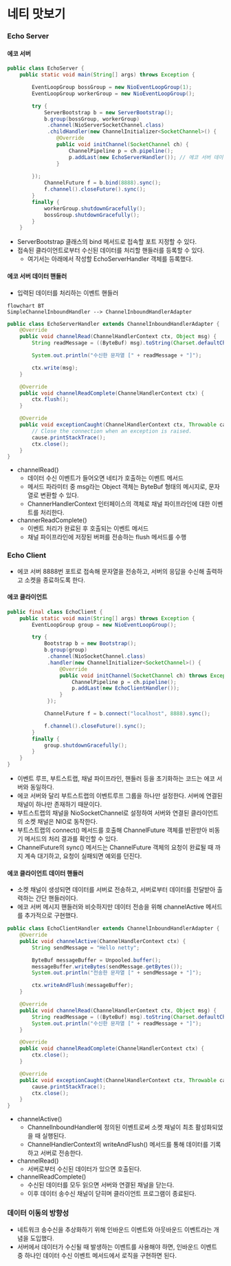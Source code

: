 # 네티 맛보기

### Echo Server

#### 에코 서버

```java
public class EchoServer {
    public static void main(String[] args) throws Exception {

        EventLoopGroup bossGroup = new NioEventLoopGroup(1);
        EventLoopGroup workerGroup = new NioEventLoopGroup();

        try {
            ServerBootstrap b = new ServerBootstrap();
            b.group(bossGroup, workerGroup)
             .channel(NioServerSocketChannel.class)
             .childHandler(new ChannelInitializer<SocketChannel>() {
                @Override
                public void initChannel(SocketChannel ch) {
                    ChannelPipeline p = ch.pipeline();
                    p.addLast(new EchoServerHandler()); // 에코 서버 데이터 핸들러 등록
                }
						
        });
            ChannelFuture f = b.bind(8888).sync();
            f.channel().closeFuture().sync();
        }
        finally {
            workerGroup.shutdownGracefully();
            bossGroup.shutdownGracefully();
        }
    }
```

* ServerBootstrap 클래스의 bind 메서드로 접속할 포트 지정할 수 있다.
* 접속된 클라이언트로부터 수신된 데이터를 처리할 핸들러를 등록할 수 있다.
  * 여기서는 아래에서 작성할 EchoServerHandler 객체를 등록했다.

#### 에코 서버 데이터 핸들러

* 입력된 데이터를 처리하는 이벤트 핸들러

```mermaid
flowchart BT
SimpleChannelInboundHandler --> ChannelInboundHandlerAdapter
```

```java
public class EchoServerHandler extends ChannelInboundHandlerAdapter {
    @Override
    public void channelRead(ChannelHandlerContext ctx, Object msg) {
        String readMessage = ((ByteBuf) msg).toString(Charset.defaultCharset());

        System.out.println("수신한 문자열 [" + readMessage + "]");

        ctx.write(msg);
    }

    @Override
    public void channelReadComplete(ChannelHandlerContext ctx) {
        ctx.flush();
    }

    @Override
    public void exceptionCaught(ChannelHandlerContext ctx, Throwable cause) {
        // Close the connection when an exception is raised.
        cause.printStackTrace();
        ctx.close();
    }
}
```

* channelRead()
  * 데이터 수신 이벤트가 들어오면 네티가 호출하는 이벤트 메서드
  * 메서드 파라미터 중 msg라는 Object 객체는 ByteBuf 형태의 메시지로, 문자열로 변환할 수 있다.
  * ChannerHandlerContext 인터페이스의 객체로 채널 파이프라인에 대한 이벤트를 처리한다.
* channerReadComplete()
  * 이벤트 처리가 완료된 후 호출되는 이벤트 메서드
  * 채널 파이프라인에 저장된 버퍼를 전송하는 flush 메서드를 수행

### Echo Client

* 에코 서버 8888번 포트로 접속해 문자열을 전송하고, 서버의 응답을 수신해 출력하고 소켓을 종료하도록 한다.

#### 에코 클라이언트

```java
public final class EchoClient {
    public static void main(String[] args) throws Exception {
        EventLoopGroup group = new NioEventLoopGroup();

        try {
            Bootstrap b = new Bootstrap();
            b.group(group)
             .channel(NioSocketChannel.class)
             .handler(new ChannelInitializer<SocketChannel>() {
                 @Override
                 public void initChannel(SocketChannel ch) throws Exception {
                     ChannelPipeline p = ch.pipeline();
                     p.addLast(new EchoClientHandler());
                 }
             });

            ChannelFuture f = b.connect("localhost", 8888).sync();

            f.channel().closeFuture().sync();
        }
        finally {
            group.shutdownGracefully();
        }
    }
}
```

* 이벤트 루프, 부트스트랩, 채널 파이프라인, 핸들러 등을 초기화하는 코드는 에코 서버와 동일하다.
* 에코 서버와 달리 부트스트랩의 이벤트루프 그룹을 하나만 설정한다. 서버에 연결된 채널이 하나만 존재하기 때문이다.
* 부트스트랩의 채널을 NioSocketChannel로 설정하여 서버와 연결된 클라이언트의 소켓 채널은 NIO로 동작한다.
* 부트스트랩의 connect() 메서드를 호출해 ChannelFuture 객체를 반환받아 비동기 메서드의 처리 결과를 확인할 수 있다.
* ChannelFuture의 sync() 메서드는 ChannelFuture 객체의 요청이 완료될 때 까지 계속 대기하고, 요청이 실패되면 예외를 던진다.

#### 에코 클라이언트 데이터 핸들러

* 소켓 채널이 생성되면 데이터를 서버로 전송하고, 서버로부터 데이터를 전달받아 출력하는 간단 핸들러이다.
* 에코 서버 메시지 핸들러와 비슷하지만 데이터 전송을 위해 channelActive 메서드를 추가적으로 구현했다.

```java
public class EchoClientHandler extends ChannelInboundHandlerAdapter {
    @Override
    public void channelActive(ChannelHandlerContext ctx) {
        String sendMessage = "Hello netty";

        ByteBuf messageBuffer = Unpooled.buffer();
        messageBuffer.writeBytes(sendMessage.getBytes());
        System.out.println("전송한 문자열 [" + sendMessage + "]");

        ctx.writeAndFlush(messageBuffer);
    }

    @Override
    public void channelRead(ChannelHandlerContext ctx, Object msg) {
        String readMessage = ((ByteBuf) msg).toString(Charset.defaultCharset());
        System.out.println("수신한 문자열 [" + readMessage + "]");
    }

    @Override
    public void channelReadComplete(ChannelHandlerContext ctx) {
        ctx.close();
    }

    @Override
    public void exceptionCaught(ChannelHandlerContext ctx, Throwable cause) {
        cause.printStackTrace();
        ctx.close();
    }
}
```

* channelActive()
  * ChannelInboundHandler에 정의된 이벤트로써 소켓 채널이 최초 활성화되었을 때 실행된다.
  * ChannelHandlerContext의 writeAndFlush() 메서드를 통해 데이터를 기록하고 서버로 전송한다.
* channelRead()
  * 서버로부터 수신된 데이터가 있으면 호출된다.
* channelReadComplete()
  * 수신된 데이터를 모두 읽으면 서버와 연결된 채널을 닫는다.
  * 이후 데이터 송수신 채널이 닫히며 클라이언트 프로그램이 종료된다.

### 데이터 이동의 방향성

* 네트워크 송수신을 추상화하기 위해 인바운드 이벤트와 아웃바운드 이벤트라는 개념을 도입했다.
* 서버에서 데이터가 수신될 때 발생하는 이벤트를 사용해야 하면, 인바운드 이벤트 중 하나인 데이터 수신 이벤트 메서드에서 로직을 구현하면 된다.
